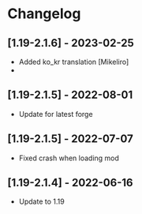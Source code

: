 # Changelog
## [1.19-2.1.6] - 2023-02-25
- Added ko_kr translation [Mikeliro]
- 
## [1.19-2.1.5] - 2022-08-01
- Update for latest forge

## [1.19-2.1.5] - 2022-07-07
- Fixed crash when loading mod

## [1.19-2.1.4] - 2022-06-16
- Update to 1.19

